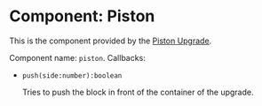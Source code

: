 # Component: Piston

This is the component provided by the [Piston Upgrade](/item/piston_upgrade).

Component name: `piston`. Callbacks:

- `push(side:number):boolean`

    Tries to push the block in front of the container of the upgrade.